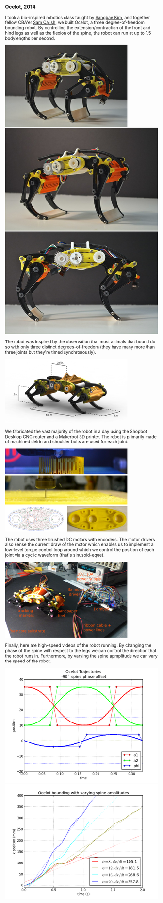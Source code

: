 ### Ocelot, 2014

I took a bio-inspired robotics class taught by <a href="http://biomimetics.mit.edu/">Sangbae Kim</a>, and together fellow CBA'er <a href="http://www.mit.edu/~calisch/">Sam Calish</a>, we built Ocelot, a three degree-of-freedom bounding robot. By controlling the extension/contraction of the front and hind legs as well as the flexion of the spine, the robot can run at up to 1.5 bodylengths per second.

<div class="image-row">
    <img src="content/ocelot/images/ocelot1.jpeg" style="max-width:80%">
</div>
<div class="image-row">
    <img src="content/ocelot/images/ocelot2.jpeg">
    <img src="content/ocelot/images/ocelot3.jpeg">
</div>

<p>The robot was inspired by the observation that most animals that bound do so with only three distinct degrees-of-freedom (they have many more than three joints but they're timed synchronously).</p>

<div class="image-row">
    <img src="content/ocelot/images/ocelot_dimensioned.png" style="max-width:80%">
</div>

We fabricated the vast majority of the robot in a day using the Shopbot Desktop CNC router and a Makerbot 3D printer. The robot is primarily made of machined delrin and shoulder bolts are used for each joint.

<div class="image-row">
    <img src="content/ocelot/images/ocelot_fabrication.png" style="max-width:80%">
</div>

The robot uses three brushed DC motors with encoders. The motor drivers also sense the current draw of the motor which enables us to implement a low-level torque control loop around which we control the position of each joint via a cyclic waveform (that's sinusoid-eque).

<div class="image-row"><img src="content/ocelot/images/ocelot_test_setup.png" style="max-width:80%"></div>

Finally, here are high-speed videos of the robot running. By changing the phase of the spine with respect to the legs we can control the direction that the robot runs in. Furthermore, by varying the spine apmplitude we can vary the speed of the robot.
<!-- <div class="image-row">
    <iframe width="375" height="281" src="http://www.youtube.com/embed/l4f-RfuEwAo?rel=0" frameborder="0" allowfullscreen></iframe>
    <iframe width="375" height="281" src="http://www.youtube.com/embed/anVZkojTozs?rel=0" frameborder="0" allowfullscreen></iframe>
</div> -->

<div class="image-row">
    <img src="content/ocelot/images/ocelot_plot2.png">
    <img src="content/ocelot/images/ocelot_plot.png">
</div>
